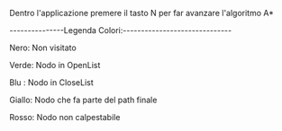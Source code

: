 Dentro l'applicazione premere il tasto N per far avanzare l'algoritmo A*

---------------Legenda Colori:------------------------------

Nero: Non visitato

Verde: Nodo in OpenList

Blu : Nodo in CloseList

Giallo: Nodo che fa parte del path finale

Rosso: Nodo non calpestabile

